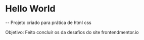 # Hello World 

-- Projeto criado para prática de html css

Objetivo: Feito concluír os da desafios do site frontendmentor.io